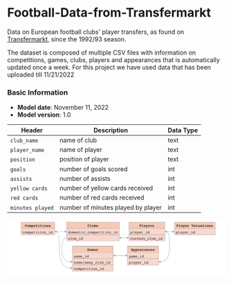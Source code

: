 # Football-Data-from-Transfermarkt


Data on European football clubs' player transfers, as found on [Transfermarkt](https://www.transfermarkt.com/), since the 1992/93 season.

The dataset is composed of multiple CSV files with information on competitions, games, clubs, players and appearances that is automatically updated once a week. For this project we have used data that has been uploaded till 11/21/2022

### Basic Information

* **Model date**: November 11, 2022
* **Model version**: 1.0


| Header | Description | Data Type |
| --- | --- | --- |
| `club_name` | name of club | text |
| `player_name` | name of player | text |
| `position` | position of player | text |
| `goals` | number of goals scored | int |
| `assists` | number of assists | int |
| `yellow cards` | number of yellow cards received | int |
| `red cards` | number of red cards received | int |
| `minutes played` | number of minutes played by player | int |

![](schema.png) 







